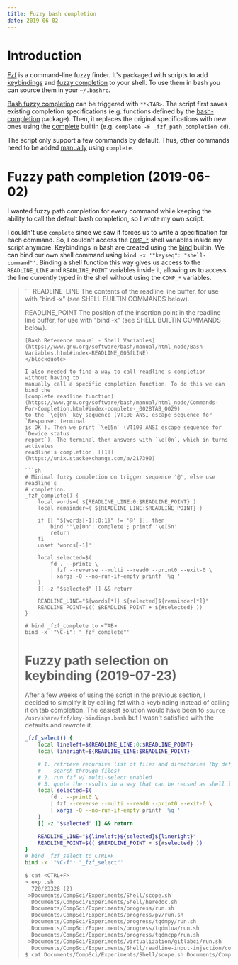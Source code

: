 ```yaml
---
title: Fuzzy bash completion
date: 2019-06-02
---
```


# Introduction

[Fzf](https://github.com/junegunn/fzf) is a command-line fuzzy finder. It's packaged
with scripts to add [keybindings](https://github.com/junegunn/fzf#key-bindings-for-command-line)
and [fuzzy completion](https://github.com/junegunn/fzf#fuzzy-completion-for-bash-and-zsh)
to your shell. To use them in bash you can source them in your `~/.bashrc`.

[Bash fuzzy completion](https://github.com/junegunn/fzf/blob/0030d184481686384676537857614977e1fd2f94/shell/completion.bash)
can be triggered with `**<TAB>`. The script first saves existing completion
specifications (e.g. functions defined by the
[bash-completion](https://github.com/scop/bash-completion) package). Then, it
replaces the original specifications with new ones using the
[complete](https://www.gnu.org/software/bash/manual/html_node/Programmable-Completion-Builtins.html)
builtin (e.g. `complete -F _fzf_path_completion cd`).

The script only support a few commands by default. Thus, other commands need
to be added [manually](https://github.com/junegunn/fzf#supported-commands) using
`complete`.

# Fuzzy path completion (2019-06-02)

I wanted fuzzy path completion for every command while keeping the ability to
call the default bash completion, so I wrote my own script.

I couldn't use `complete` since we saw it forces us to write a specification
for each command. So, I couldn't access the
[`COMP_*`](https://www.gnu.org/software/bash/manual/html_node/Bash-Variables.html#index-COMP_005fCWORD)
shell variables inside my script anymore. Keybindings in bash are created using
the
[bind](https://www.gnu.org/software/bash/manual/html_node/Bash-Builtins.html#index-bind)
builtin. We can bind our own shell command using `bind -x '"keyseq":
"shell-command"'`. Binding a shell function this way gives us access to the
`READLINE_LINE` and `READLINE_POINT` variables inside it, allowing us to access
the line currently typed in the shell without using the `COMP_*` variables.

<blockquote>
```
READLINE_LINE
    The contents of the readline line buffer, for use with "bind -x"
    (see SHELL BUILTIN COMMANDS below).

READLINE_POINT
    The position of the insertion point in the readline line buffer,
    for use with "bind -x" (see SHELL BUILTIN COMMANDS below).
```
[Bash Reference manual - Shell Variables](https://www.gnu.org/software/bash/manual/html_node/Bash-Variables.html#index-READLINE_005fLINE)
</blockquote>

I also needed to find a way to call readline's completion without having to
manually call a specific completion function. To do this we can bind the
[complete readline function](https://www.gnu.org/software/bash/manual/html_node/Commands-For-Completion.html#index-complete-_0028TAB_0029)
to the `\e[0n` key sequence (VT100 ANSI escape sequence for `Response: terminal
is OK`). Then we print `\e[5n` (VT100 ANSI escape sequence for `Device status
report`). The terminal then answers with `\e[0n`, which in turns activates
readline's completion. [[1]](https://unix.stackexchange.com/a/217390)

```sh
# Minimal fuzzy completion on trigger sequence '@', else use readline's
# completion.
_fzf_complete() {
    local words=( ${READLINE_LINE:0:$READLINE_POINT} )
    local remainder=( ${READLINE_LINE:$READLINE_POINT} )

    if [[ "${words[-1]:0:1}" != '@' ]]; then
        bind '"\e[0n": complete'; printf '\e[5n'
        return
    fi
    unset 'words[-1]'

    local selected=$(
        fd . --print0 \
        | fzf --reverse --multi --read0 --print0 --exit-0 \
        | xargs -0 --no-run-if-empty printf '%q '
    )
    [[ -z "$selected" ]] && return

    READLINE_LINE="${words[*]} ${selected}${remainder[*]}"
    READLINE_POINT=$(( $READLINE_POINT + ${#selected} ))
}

# bind _fzf_complete to <TAB>
bind -x '"\C-i": "_fzf_complete"'
```

# Fuzzy path selection on keybinding (2019-07-23)

After a few weeks of using the script in the previous section, I decided to
simplify it by calling fzf with a keybinding instead of calling it on tab
completion. The easiest solution would have been to `source
/usr/share/fzf/key-bindings.bash` but I wasn't satisfied with the defaults and
rewrote it.

```sh
_fzf_select() {
    local lineleft=${READLINE_LINE:0:$READLINE_POINT}
    local lineright=${READLINE_LINE:$READLINE_POINT}

    # 1. retrieve recursive list of files and directories (by default fzf only
    #    search through files)
    # 2. run fzf w/ multi-select enabled
    # 3. quote the results in a way that can be reused as shell input
    local selected=$(
        fd . --print0 \
        | fzf --reverse --multi --read0 --print0 --exit-0 \
        | xargs -0 --no-run-if-empty printf '%q '
    )
    [[ -z "$selected" ]] && return

    READLINE_LINE="${lineleft}${selected}${lineright}"
    READLINE_POINT=$(( $READLINE_POINT + ${#selected} ))
}
# bind _fzf_select to CTRL+F
bind -x '"\C-f": "_fzf_select"'
```

```txt
$ cat <CTRL+F>
> exp .sh
  720/23328 (2)
 >Documents/CompSci/Experiments/Shell/scope.sh
  Documents/CompSci/Experiments/Shell/heredoc.sh
  Documents/CompSci/Experiments/progress/run.sh
  Documents/CompSci/Experiments/progress/pv/run.sh
  Documents/CompSci/Experiments/progress/tqdmpy/run.sh
  Documents/CompSci/Experiments/progress/tqdmlua/run.sh
  Documents/CompSci/Experiments/progress/tqdmcpp/run.sh
 >Documents/CompSci/Experiments/virtualization/gitlabci/run.sh
  Documents/CompSci/Experiments/Shell/readline-input-injection/completion.sh
$ cat Documents/CompSci/Experiments/Shell/scope.sh Documents/CompSci/Experiments/virtualization/gitlabci/run.sh
```
